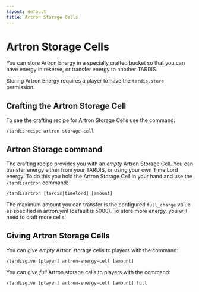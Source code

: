 ```yaml
---
layout: default
title: Artron Storage Cells
---
```


# Artron Storage Cells

You can store Artron Energy in a specially crafted bucket so that you can have
energy in reserve, or transfer energy to another TARDIS.

Storing Artron Energy requires a player to have the `tardis.store` permission.

## Crafting the Artron Storage Cell

To see the crafting recipe for Artron Storage Cells use the command:

```
/tardisrecipe artron-storage-cell
```

## Artron Storage command

The crafting recipe provides you with an _empty_ Artron Storage Cell. You can
transfer energy either from your TARDIS, or using your own Time Lord energy. To
do this you hold the Artron Storage Cell in your hand and use the `/tardisartron` command:

```
/tardisartron [tardis|timelord] [amount]
```

The maximum amount you can transfer is the configured `full_charge` value as
specified in artron.yml (default is 5000). To store more energy, you will need
to craft more cells.

## Giving Artron Storage Cells

You can give _empty_ Artron storage cells to players with the command:

```
/tardisgive [player] artron-energy-cell [amount]
```

You can give _full_ Artron storage cells to players with the command:

```
/tardisgive [player] artron-energy-cell [amount] full
```
